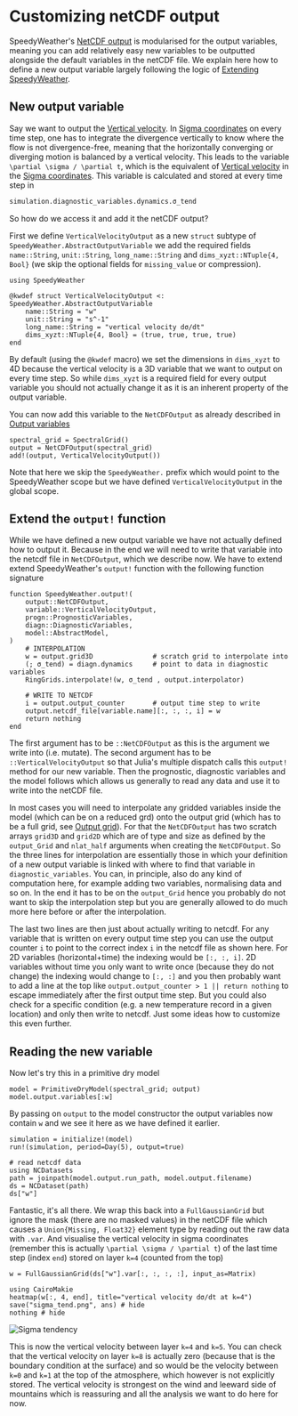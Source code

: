 # Customizing netCDF output

SpeedyWeather's [NetCDF output](@ref) is modularised for the output variables,
meaning you can add relatively easy new variables to be outputted
alongside the default variables in the netCDF file. We explain here
how to define a new output variable largely following the logic
of [Extending SpeedyWeather](@ref).

## New output variable

Say we want to output the [Vertical velocity](@ref). In [Sigma coordinates](@ref)
on every time step, one has to integrate the divergence vertically to
know where the flow is not divergence-free, meaning that the horizontally
converging or diverging motion is balanced by a vertical velocity.
This leads to the variable ``\partial \sigma / \partial t``, which
is the equivalent of [Vertical velocity](@ref) in the [Sigma coordinates](@ref).
This variable is calculated and stored at every time step in 

```julia
simulation.diagnostic_variables.dynamics.σ_tend
```

So how do we access it and add it the netCDF output?

First we define `VerticalVelocityOutput` as a new `struct` subtype of
`SpeedyWeather.AbstractOutputVariable` we add the required fields
`name::String`, `unit::String`, `long_name::String` and
`dims_xyzt::NTuple{4, Bool}` (we skip the optional fields
for `missing_value` or compression).

```@example netcdf_custom
using SpeedyWeather

@kwdef struct VerticalVelocityOutput <: SpeedyWeather.AbstractOutputVariable
    name::String = "w"
    unit::String = "s^-1"
    long_name::String = "vertical velocity dσ/dt"
    dims_xyzt::NTuple{4, Bool} = (true, true, true, true)
end
```

By default (using the `@kwdef` macro) we set the dimensions in `dims_xyzt`
to 4D because the vertical velocity is a 3D variable that we want to output
on every time step. So while `dims_xyzt` is a required field for every output variable
you should not actually change it as it is an inherent property of the output
variable.

You can now add this variable to the `NetCDFOutput` as already described in
[Output variables](@ref)

```@example netcdf_custom
spectral_grid = SpectralGrid()
output = NetCDFOutput(spectral_grid)
add!(output, VerticalVelocityOutput())
```

Note that here we skip the `SpeedyWeather.` prefix which would point to the
SpeedyWeather scope but we have defined `VerticalVelocityOutput` in
the global scope.

## Extend the `output!` function

While we have defined a new output variable we have not actually
defined how to output it. Because in the end we will need to
write that variable into the netcdf file in `NetCDFOutput`,
which we describe now. We have to extend extend
SpeedyWeather's `output!` function with the following
function signature

```@example netcdf_custom
function SpeedyWeather.output!(
    output::NetCDFOutput,
    variable::VerticalVelocityOutput,
    progn::PrognosticVariables,
    diagn::DiagnosticVariables,
    model::AbstractModel,
)
    # INTERPOLATION
    w = output.grid3D               # scratch grid to interpolate into
    (; σ_tend) = diagn.dynamics     # point to data in diagnostic variables
    RingGrids.interpolate!(w, σ_tend , output.interpolator)

    # WRITE TO NETCDF
    i = output.output_counter       # output time step to write
    output.netcdf_file[variable.name][:, :, :, i] = w
    return nothing
end
```

The first argument has to be `::NetCDFOutput` as this is
the argument we write into (i.e. mutate). The second argument
has to be `::VerticalVelocityOutput` so that Julia's multiple
dispatch calls this `output!` method for our new variable.
Then the prognostic, diagnostic variables and the model
follows which allows us generally to read any data and use
it to write into the netCDF file.

In most cases you will need to interpolate any gridded variables
inside the model (which can be on a reduced grd) onto the output grid
(which has to be a full grid, see [Output grid](@ref)). For that
the `NetCDFOutput` has two scratch arrays `grid3D` and `grid2D`
which are of type and size as defined by the `output_Grid` and
`nlat_half` arguments when creating the `NetCDFOutput`.
So the three lines for interpolation are essentially those in
which your definition of a new output variable is linked
with where to find that variable in `diagnostic_variables`.
You can, in principle, also do any kind of computation here,
for example adding two variables, normalising data and so on.
In the end it has to be on the `output_Grid` hence you
probably do not want to skip the interpolation step but you
are generally allowed to do much more here before or after
the interpolation.

The last two lines are then just about actually writing to
netcdf. For any variable that is written on every output
time step you can use the output counter `i` to point to the
correct index `i` in the netcdf file as shown here.
For 2D variables (horizontal+time) the indexing would be
`[:, :, i]`. 2D variables without time you only want to write
once (because they do not change) the indexing would change to
`[:, :]` and you then probably want to add a line at the top
like `output.output_counter > 1 || return nothing` to escape
immediately after the first output time step. But you could
also check for a specific condition (e.g. a new temperature
record in a given location) and only then write to netcdf.
Just some ideas how to customize this even further.

## Reading the new variable

Now let's try this in a primitive dry model

```@example netcdf_custom
model = PrimitiveDryModel(spectral_grid; output)
model.output.variables[:w]
```

By passing on `output` to the model constructor the output variables
now contain `w` and we see it here as we have defined it earlier.

```@example netcdf_custom
simulation = initialize!(model)
run!(simulation, period=Day(5), output=true)

# read netcdf data
using NCDatasets
path = joinpath(model.output.run_path, model.output.filename)
ds = NCDataset(path)
ds["w"]
```

Fantastic, it's all there. We wrap this back into a `FullGaussianGrid`
but ignore the mask (there are no masked values) in the netCDF file
which causes a `Union{Missing, Float32}` element type by reading out
the raw data with `.var`. And visualise the vertical velocity
in sigma coordinates (remember this is actually ``\partial \sigma / \partial t``)
of the last time step (index `end`) stored on layer ``k=4`` (counted from the top)

```@example netcdf_custom
w = FullGaussianGrid(ds["w"].var[:, :, :, :], input_as=Matrix)

using CairoMakie
heatmap(w[:, 4, end], title="vertical velocity dσ/dt at k=4")
save("sigma_tend.png", ans) # hide
nothing # hide
```
![Sigma tendency](sigma_tend.png)

This is now the vertical velocity between layer ``k=4`` and ``k=5``.
You can check that the vertical velocity on layer ``k=8`` is actually
zero (because that is the boundary condition at the surface)
and so would be the velocity between ``k=0`` and ``k=1`` at the top
of the atmosphere, which however is not explicitly stored.
The vertical velocity is strongest on the wind and leeward side of
mountains which is reassuring and all the analysis we want to
do here for now.
